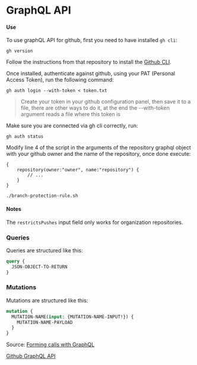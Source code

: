 # GraphQL API

#### Use

To use graphQL API for github, first you need to have installed `gh cli`:
```shell
gh version
```

Follow the instructions from that repository to install the [Github CLI](https://github.com/cli/cli).

Once installed, authenticate against github, using your PAT (Personal Access Token), run the following command:
```shell
gh auth login --with-token < token.txt
```
>
>Create your token in your github configuration panel, then save it to a file, there are other ways to do it, at the end the --with-token argument reads a file where this token is
>
>

Make sure you are connected via gh cli correctly, run:
```shell
gh auth status
```

Modify line 4 of the script in the arguments of the repository graphql object with your github owner and the name of the repository, once done execute:

```grapgql
{
    repository(owner:"owner", name:"repository") {
        // ...
    }
}
```

```shell
./branch-protection-rule.sh
```

#### Notes

The `restrictsPushes` input field only works for organization repositories.


### Queries

Queries are structured like this:

```graphql
query {
  JSON-OBJECT-TO-RETURN
}
```


### Mutations

Mutations are structured like this:

```graphql
mutation {
  MUTATION-NAME(input: {MUTATION-NAME-INPUT!}) {
    MUTATION-NAME-PAYLOAD
  }
}
```

Source: [Forming calls with GraphQL](https://docs.github.com/en/graphql/guides/forming-calls-with-graphql)



[Github GraphQL API](https://docs.github.com/en/graphql/reference)